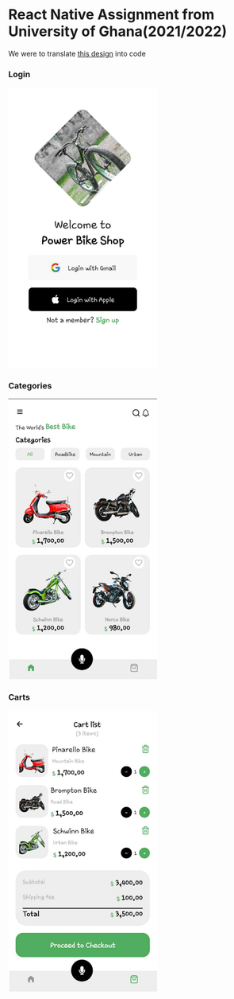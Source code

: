 # React Native Assignment from University of Ghana(2021/2022)

<p>We were to translate <a href="https://dribbble.com/shots/16623004-Bike-Online-Store-App/attachments/11653368?mode=media">this design</a> into code</p>

### Login

<img width="300" src="screenshots/login.jpeg"/>

### Categories

<img width="300" src="screenshots/categories.jpeg"/>

### Carts

<img width="300" src="screenshots/cart.jpeg"/>
